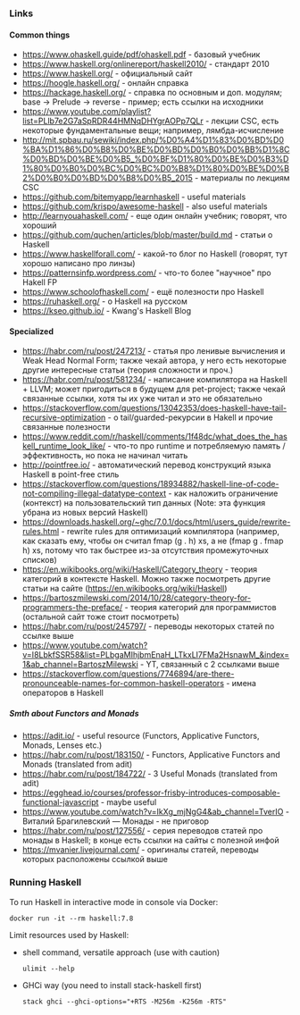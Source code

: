 ### Links

#### Common things

- https://www.ohaskell.guide/pdf/ohaskell.pdf - базовый учебник
- https://www.haskell.org/onlinereport/haskell2010/ - стандарт 2010
- https://www.haskell.org/ - официальный сайт
- https://hoogle.haskell.org/ - онлайн справка
- https://hackage.haskell.org/ - справка по основным и доп. модулям; base -> Prelude -> reverse - пример; есть ссылки на исходники
- https://www.youtube.com/playlist?list=PLlb7e2G7aSpRDR44HMNqDHYgrAOPp7QLr - лекции CSC, есть некоторые фундаментальные вещи; например, лямбда-исчисление
- http://mit.spbau.ru/sewiki/index.php/%D0%A4%D1%83%D0%BD%D0%BA%D1%86%D0%B8%D0%BE%D0%BD%D0%B0%D0%BB%D1%8C%D0%BD%D0%BE%D0%B5_%D0%BF%D1%80%D0%BE%D0%B3%D1%80%D0%B0%D0%BC%D0%BC%D0%B8%D1%80%D0%BE%D0%B2%D0%B0%D0%BD%D0%B8%D0%B5_2015 - материалы по лекциям CSC
- https://github.com/bitemyapp/learnhaskell - useful materials
- https://github.com/krispo/awesome-haskell - also useful materials
- http://learnyouahaskell.com/ - еще один онлайн учебник; говорят, что хороший
- https://github.com/quchen/articles/blob/master/build.md - статьи о Haskell
- https://www.haskellforall.com/ - какой-то блог по Haskell (говорят, тут хорошо написано про линзы)
- https://patternsinfp.wordpress.com/ - что-то более "научное" про Hakell FP
- https://www.schoolofhaskell.com/ - ещё полезности про Haskell
- https://ruhaskell.org/ - о Haskell на русском
- https://kseo.github.io/ - Kwang's Haskell Blog

#### Specialized

- https://habr.com/ru/post/247213/ - статья про ленивые вычисления и Weak Head Normal Form; также чекай автора, у него есть некоторые другие
  интересные статьи (теория сложности и проч.)
- https://habr.com/ru/post/581234/ - написание компилятора на Haskell + LLVM; может пригодиться в будущем для pet-project; также чекай связанные ссылки,
  хотя ты их уже читал и это не обязательно
- https://stackoverflow.com/questions/13042353/does-haskell-have-tail-recursive-optimization - о tail/guarded-рекурсии в Hakell и прочие связанные полезности
- https://www.reddit.com/r/haskell/comments/1f48dc/what_does_the_haskell_runtime_look_like/ - что-то про runtime и потребляемую память / эффективность,
  но пока не начинал читать
- http://pointfree.io/ - автоматический перевод конструкций языка Haskell в point-free стиль
- https://stackoverflow.com/questions/18934882/haskell-line-of-code-not-compiling-illegal-datatype-context - как наложить ограничение (контекст)
  на пользовательский тип данных (Note: эта функция убрана из новых версий Haskell)
- https://downloads.haskell.org/~ghc/7.0.1/docs/html/users_guide/rewrite-rules.html - rewrite rules для оптимизаций компилятора (например, как сказать ему,
  чтобы он считал fmap (g . h) xs, а не (fmap g . fmap h) xs, потому что так быстрее из-за отсутствия промежуточных списков)
- https://en.wikibooks.org/wiki/Haskell/Category_theory - теория категорий в контексте Haskell. Можно также посмотреть другие статьи на сайте (https://en.wikibooks.org/wiki/Haskell)
- https://bartoszmilewski.com/2014/10/28/category-theory-for-programmers-the-preface/ - теория категорий для программистов (остальной сайт тоже стоит посмотреть)
- https://habr.com/ru/post/245797/ - переводы некоторых статей по ссылке выше
- https://www.youtube.com/watch?v=I8LbkfSSR58&list=PLbgaMIhjbmEnaH_LTkxLI7FMa2HsnawM_&index=1&ab_channel=BartoszMilewski - YT, связанный с 2 ссылками выше
- https://stackoverflow.com/questions/7746894/are-there-pronounceable-names-for-common-haskell-operators - имена операторов в Haskell

##### Smth about Functors and Monads
- https://adit.io/ - useful resource (Functors, Applicative Functors, Monads, Lenses etc.)
- https://habr.com/ru/post/183150/ - Functors, Applicative Functors and Monads (translated from adit)
- https://habr.com/ru/post/184722/ - 3 Useful Monads (translated from adit)
- https://egghead.io/courses/professor-frisby-introduces-composable-functional-javascript - maybe useful
- https://www.youtube.com/watch?v=IkXg_mjNgG4&ab_channel=TverIO - Виталий Брагилевский — Монады - не приговор
- https://habr.com/ru/post/127556/ - серия переводов статей про монады в Haskell; в конце есть ссылки на сайты с полезной инфой
- https://mvanier.livejournal.com/ - оригиналы статей, переводы которых расположены ссылкой выше

### Running Haskell
To run Haskell in interactive mode in console via Docker:
```
docker run -it --rm haskell:7.8
```

Limit resources used by Haskell:

- shell command, versatile approach (use with caution)
  ```
  ulimit --help
  ```
- GHCi way (you need to install stack-haskell first)
  ```
  stack ghci --ghci-options="+RTS -M256m -K256m -RTS"
  ```
